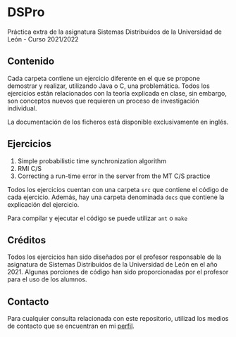 # DSPro
Práctica extra de la asignatura Sistemas Distribuidos de la Universidad de León - Curso 2021/2022

## Contenido
Cada carpeta contiene un ejercicio diferente en el que se propone demostrar y realizar, utilizando Java o C, una problemática. 
Todos los ejercicios están relacionados con la teoría explicada en clase, sin embargo, son conceptos nuevos que requieren un proceso de investigación individual.

La documentación de los ficheros está disponible exclusivamente en inglés.

## Ejercicios
1. Simple probabilistic time synchronization algorithm
3. RMI C/S
4. Correcting a run-time error in the server from the MT C/S practice

Todos los ejercicios cuentan con una carpeta `src` que contiene el código de cada ejercicio. Además, hay una carpeta denominada `docs` que contiene la explicación del ejercicio.

Para compilar y ejecutar el código se puede utilizar `ant` o `make`

## Créditos
Todos los ejercicios han sido diseñados por el profesor responsable de la asignatura de Sistemas Distribuidos de la Universidad de León en el año 2021. Algunas porciones de código han sido proporcionadas por el profesor para el uso de los alumnos. 

## Contacto
Para cualquier consulta relacionada con este repositorio, utilizad los medios de contacto que se encuentran en mi [perfil](https://github.com/amigueldiez). 
